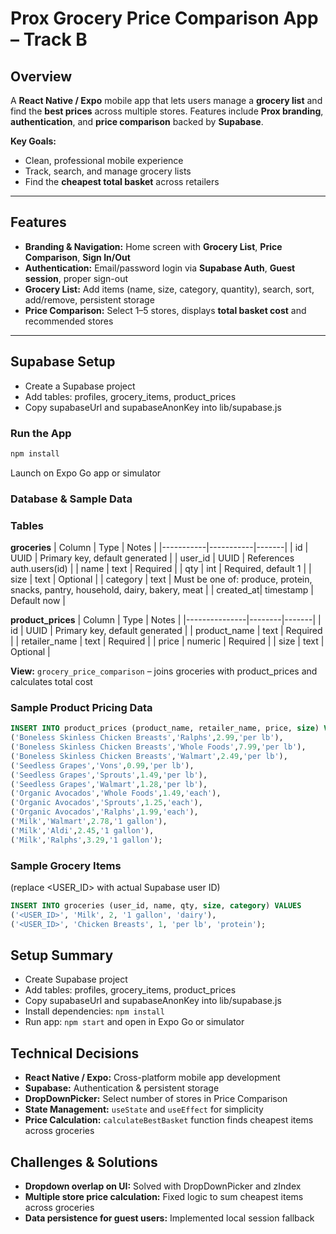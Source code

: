 # **Prox Grocery Price Comparison App – Track B**

## **Overview**
A **React Native / Expo** mobile app that lets users manage a **grocery list** and find the **best prices** across multiple stores. Features include **Prox branding**, **authentication**, and **price comparison** backed by **Supabase**.

**Key Goals:**
- Clean, professional mobile experience  
- Track, search, and manage grocery lists  
- Find the **cheapest total basket** across retailers  

---

## **Features**
- **Branding & Navigation:** Home screen with **Grocery List**, **Price Comparison**, **Sign In/Out**  
- **Authentication:** Email/password login via **Supabase Auth**, **Guest session**, proper sign-out  
- **Grocery List:** Add items (name, size, category, quantity), search, sort, add/remove, persistent storage  
- **Price Comparison:** Select 1–5 stores, displays **total basket cost** and recommended stores  

---

## **Supabase Setup**
- Create a Supabase project
- Add tables: profiles, grocery_items, product_prices
- Copy supabaseUrl and supabaseAnonKey into lib/supabase.js

### **Run the App**
```bash
npm install
```
Launch on Expo Go app or simulator

### **Database & Sample Data**
### **Tables**
**groceries**
| Column     | Type      | Notes |
|-----------|-----------|-------|
| id        | UUID      | Primary key, default generated |
| user_id   | UUID      | References auth.users(id) |
| name      | text      | Required |
| qty       | int       | Required, default 1 |
| size      | text      | Optional |
| category  | text      | Must be one of: produce, protein, snacks, pantry, household, dairy, bakery, meat |
| created_at| timestamp | Default now |

**product_prices**
| Column        | Type    | Notes |
|---------------|--------|-------|
| id            | UUID    | Primary key, default generated |
| product_name  | text    | Required |
| retailer_name | text    | Required |
| price         | numeric | Required |
| size          | text    | Optional |

**View:** `grocery_price_comparison` – joins groceries with product_prices and calculates total cost

### **Sample Product Pricing Data**
```sql
INSERT INTO product_prices (product_name, retailer_name, price, size) VALUES
('Boneless Skinless Chicken Breasts','Ralphs',2.99,'per lb'),
('Boneless Skinless Chicken Breasts','Whole Foods',7.99,'per lb'),
('Boneless Skinless Chicken Breasts','Walmart',2.49,'per lb'),
('Seedless Grapes','Vons',0.99,'per lb'),
('Seedless Grapes','Sprouts',1.49,'per lb'),
('Seedless Grapes','Walmart',1.28,'per lb'),
('Organic Avocados','Whole Foods',1.49,'each'),
('Organic Avocados','Sprouts',1.25,'each'),
('Organic Avocados','Ralphs',1.99,'each'),
('Milk','Walmart',2.78,'1 gallon'),
('Milk','Aldi',2.45,'1 gallon'),
('Milk','Ralphs',3.29,'1 gallon');
```

### **Sample Grocery Items**

(replace <USER_ID> with actual Supabase user ID)
```sql
INSERT INTO groceries (user_id, name, qty, size, category) VALUES
('<USER_ID>', 'Milk', 2, '1 gallon', 'dairy'),
('<USER_ID>', 'Chicken Breasts', 1, 'per lb', 'protein');
```

## **Setup Summary**
- Create Supabase project
- Add tables: profiles, grocery_items, product_prices
- Copy supabaseUrl and supabaseAnonKey into lib/supabase.js
- Install dependencies: `npm install`
- Run app: `npm start` and open in Expo Go or simulator

 
## **Technical Decisions**
- **React Native / Expo:** Cross-platform mobile app development
- **Supabase:** Authentication & persistent storage
- **DropDownPicker:** Select number of stores in Price Comparison
- **State Management:** `useState` and `useEffect` for simplicity
- **Price Calculation:** `calculateBestBasket` function finds cheapest items across groceries

## **Challenges & Solutions**
- **Dropdown overlap on UI:** Solved with DropDownPicker and zIndex
- **Multiple store price calculation:** Fixed logic to sum cheapest items across groceries
- **Data persistence for guest users:** Implemented local session fallback
